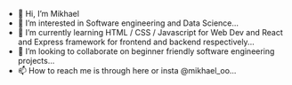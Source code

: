 - 👋 Hi, I’m Mikhael
- 👀 I’m interested in Software engineering and Data Science...
- 🌱 I’m currently learning HTML / CSS / Javascript for Web Dev and  React and Express framework for frontend and backend respectively...
- 💞️ I’m looking to collaborate on beginner friendly software engineering projects...
- 📫 How to reach me is through here or insta @mikhael_oo...

<!---
mikhael-oo/mikhael-oo is a ✨ special ✨ repository because its `README.md` (this file) appears on your GitHub profile.
You can click the Preview link to take a look at your changes.
--->
